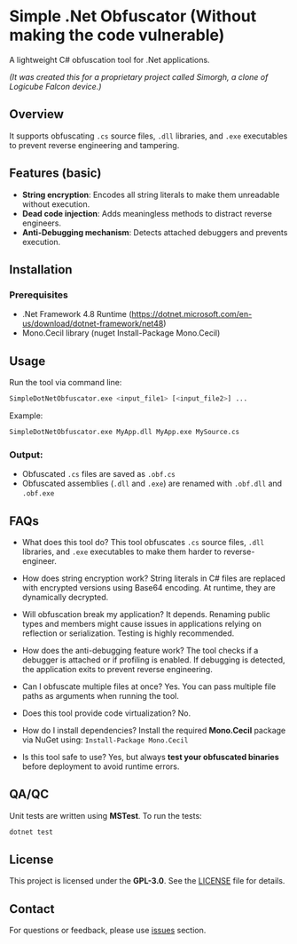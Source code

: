 # Simple .Net Obfuscator (Without making the code vulnerable)

A lightweight C# obfuscation tool for .Net applications.

*(It was created this for a proprietary project called Simorgh, a clone of Logicube Falcon device.)*

## Overview

It supports obfuscating `.cs` source files, `.dll` libraries, and `.exe` executables to prevent reverse engineering and tampering.

## Features (basic)

-  **String encryption**: Encodes all string literals to make them unreadable without execution.
-  **Dead code injection**: Adds meaningless methods to distract reverse engineers.
-  **Anti-Debugging mechanism**: Detects attached debuggers and prevents execution.

## Installation

### Prerequisites

-  .Net Framework 4.8 Runtime (https://dotnet.microsoft.com/en-us/download/dotnet-framework/net48)
-  Mono.Cecil library (nuget Install-Package Mono.Cecil)

## Usage

Run the tool via command line:

```sh
SimpleDotNetObfuscator.exe <input_file1> [<input_file2>] ...
```

Example:

```sh
SimpleDotNetObfuscator.exe MyApp.dll MyApp.exe MySource.cs
```

### Output:

-  Obfuscated `.cs` files are saved as `.obf.cs`
-  Obfuscated assemblies (`.dll` and `.exe`) are renamed with `.obf.dll` and `.obf.exe`

## FAQs

-  What does this tool do? This tool obfuscates `.cs` source files, `.dll` libraries, and `.exe` executables to make them harder to reverse-engineer.

-  How does string encryption work? String literals in C# files are replaced with encrypted versions using Base64 encoding. At runtime, they are dynamically decrypted.

-  Will obfuscation break my application? It depends. Renaming public types and members might cause issues in applications relying on reflection or serialization. Testing is highly recommended.

-  How does the anti-debugging feature work? The tool checks if a debugger is attached or if profiling is enabled. If debugging is detected, the application exits to prevent reverse engineering.

-  Can I obfuscate multiple files at once? Yes. You can pass multiple file paths as arguments when running the tool.

-  Does this tool provide code virtualization? No.

-  How do I install dependencies? Install the required **Mono.Cecil** package via NuGet using:
   `Install-Package Mono.Cecil`

-  Is this tool safe to use? Yes, but always **test your obfuscated binaries** before deployment to avoid runtime errors.

## QA/QC

Unit tests are written using **MSTest**. To run the tests:

```sh
dotnet test
```

## License

This project is licensed under the **GPL-3.0**. See the [LICENSE](LICENSE) file for details.

## Contact

For questions or feedback, please use [issues](https://github.com/yousha/SimpleDotNetObfuscator/issues) section.
